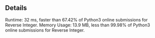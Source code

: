 ## Details

Runtime: 32 ms, faster than 67.42% of Python3 online submissions for Reverse Integer.
Memory Usage: 13.9 MB, less than 99.98% of Python3 online submissions for Reverse Integer.
